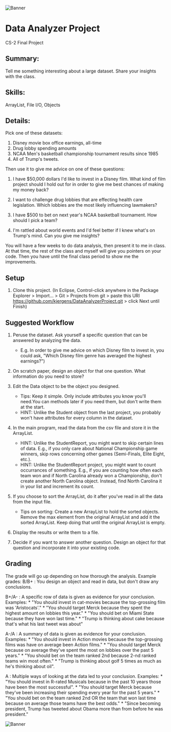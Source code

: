 ![Banner](https://kjergens.github.io/DataAnalyzerProject/data-analytics.png)

# Data Analyzer Project
CS-2 Final Project

## Summary: 
Tell me something interesting about a large dataset. Share your insights with the class.

## Skills:
ArrayList, File I/O, Objects

## Details:
Pick one of these datasets:
1. Disney movie box office earnings, all-time
2. Drug lobby spending amounts
3. NCAA Men's basketball championship tournament results since 1985
4. All of Trump's tweets.

Then use it to give me advice on one of these questions:

1. I have $50,000 dollars I'd like to invest in a Disney film. What kind of film project should I hold out for in order to give me best chances of making my money back?

2. I want to challenge drug lobbies that are effecting health care legislation. Which lobbies are the most likely influencing lawmakers?

3. I have $500 to bet on next year's NCAA basketball tournament. How should I pick a team? 

4. I'm rattled about world events and I'd feel better if I knew what's on Trump's mind. Can you give me insights? 

You will have a few weeks to do data analysis, then present it to me in class. At that time, the rest of the class and myself will give you pointers on your code. Then you have until the final class period to show me the improvements.

## Setup
1. Clone this project. (In Eclipse, Control-click anywhere in the Package Explorer > Import... > Git > Projects from git > paste this URI https://github.com/kjergens/DataAnalyzerProject.git > click Next until Finish)

## Suggested Workflow
1. Peruse the dataset. Ask yourself a specific question that can be answered by analyzing the data. 
	- E.g. In order to give me advice on which Disney film to invest in, you could ask, "Which Disney film genre has averaged the highest earnings?") 

2. On scratch paper, design an object for that one question. What information do you need to store?
  
3. Edit the Data object to be the object you designed. 
	- Tips: Keep it simple. Only include attributes you know you'll need.You can methods later if you need them, but don't write them at the start.
	- HINT: Unlike the Student object from the last project, you probably won't have attributes for every column in the dataset. 

4. In the main program, read the data from the csv file and store it in the ArrayList.
	- HINT: Unlike the StudentReport, you might want to skip certain lines of data. E.g., if you only care about National Championship game winners, skip rows concerning other games (Semi-Finals, Elite Eight, etc.).
	- HINT: Unlike the StudentReport project, you might want to count occurrances of something. E.g., if you are counting how often each team won and if North Carolina already won a Championship, don't create another North Carolina object. Instead, find North Carolina it in your list and increment its count.
  
5. If you choose to sort the ArrayList, do it after you've read in all the data from the input file. 
	- Tips on sorting: Create a new ArrayList to hold the sorted objects. Remove the max element from the original ArrayList and add it the sorted ArrayList. Keep doing that until the original ArrayList is empty.
  
6. Display the results or write them to a file.
  
7. Decide if you want to answer another question. Design an object for that question and incorporate it into your existing code.

## Grading
The grade will go up depending on how thorough the analysis. Example grades:
B/B+ : You design an object and read in data, but don't draw any conclusions.

B+/A- : A specific row of data is given as evidence for your conclusion. Examples:
		* "You should invest in cat-movies because the top-grossing film was 'Aristocats'."
		* "You should target Merck because they spent the highest amount on lobbies this year."
		* "You should bet on Miami State because they have won last time."
		* "Trump is thinking about cake because that's what his last tweet was about"
	
A-/A : A summary of data is given as evidence for your conclusion. Examples:
	* "You should invest in Action movies because the top-grossing films was have on average been Action films."
	* "You should target Merck because on average they've spent the most on lobbies over the past 5 years."
	* "You should bet on the team ranked 2nd because 2-nd ranked teams win most often."
	* "Trump is thinking about golf 5 times as much as he's thinking about oil".
	
A : Multiple ways of looking at the data led to your conclusion. Examples:
	* "You should invest in R-rated Musicals because in the past 10 years those have been the most successful".
	* "You should target Merck because they've been increasing their spending every year for the past 5 years."
	* "You should bet on the team ranked 2nd OR the team that won last time because on average those teams have the best odds."
	* "Since becoming president, Trump has tweeted about Obama more than from before he was president."
   
![Banner](https://kjergens.github.io/DataAnalyzerProject/data-analytics.png)
